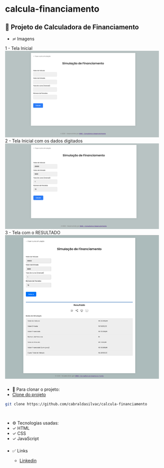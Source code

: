 # calcula-financiamento

## 🚧 Projeto de Calculadora de Financiamento

- ≓ Imagens

1 - Tela Inicial ![Tela 01 ](./imagens/Tela01.png)
<br>
2 - Tela Inicial com os dados digitados ![Tela 02 ](./imagens/Tela02.png)
<br>
3 - Tela com o RESULTADO ![Tela 03 ](./imagens/Tela03.png)
<br>

###

- 🚀 Para clonar o projeto:
- [Clone do projeto](https://github.com/cabraldasilvac/calcula-financiamento)

```BASH
git clone https://github.com/cabraldasilvac/calcula-financiamento
```

<br>

- ⚙️ Tecnologias usadas:
- ✓ HTML
- ✓ CSS
- ✓ JavaScript

###

- ✅ Links

  - [Linkedin](https://www.linkedin.com/in/cabraldasilvac/)
